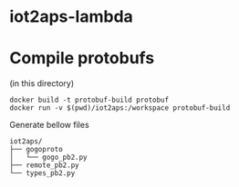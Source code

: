 # iot2aps-lambda

# Compile protobufs

(in this directory)

```shell
docker build -t protobuf-build protobuf
docker run -v $(pwd)/iot2aps:/workspace protobuf-build
```

Generate bellow files

```shell
iot2aps/
├── gogoproto
│   └── gogo_pb2.py
├── remote_pb2.py
└── types_pb2.py
```

